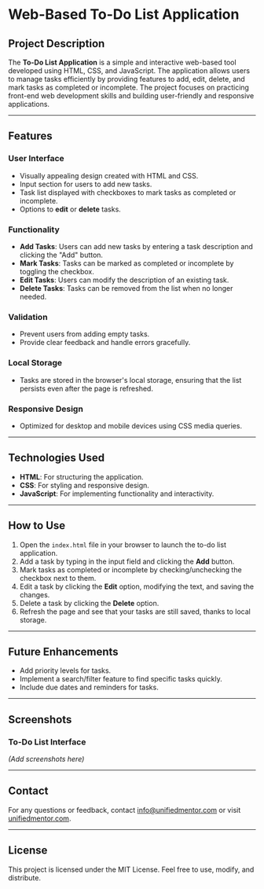# Web-Based To-Do List Application

## Project Description

The **To-Do List Application** is a simple and interactive web-based tool developed using HTML, CSS, and JavaScript. The application allows users to manage tasks efficiently by providing features to add, edit, delete, and mark tasks as completed or incomplete. The project focuses on practicing front-end web development skills and building user-friendly and responsive applications.

---

## Features

### **User Interface**
- Visually appealing design created with HTML and CSS.
- Input section for users to add new tasks.
- Task list displayed with checkboxes to mark tasks as completed or incomplete.
- Options to **edit** or **delete** tasks.

### **Functionality**
- **Add Tasks**: Users can add new tasks by entering a task description and clicking the "Add" button.
- **Mark Tasks**: Tasks can be marked as completed or incomplete by toggling the checkbox.
- **Edit Tasks**: Users can modify the description of an existing task.
- **Delete Tasks**: Tasks can be removed from the list when no longer needed.

### **Validation**
- Prevent users from adding empty tasks.
- Provide clear feedback and handle errors gracefully.

### **Local Storage**
- Tasks are stored in the browser's local storage, ensuring that the list persists even after the page is refreshed.

### **Responsive Design**
- Optimized for desktop and mobile devices using CSS media queries.

---

## Technologies Used

- **HTML**: For structuring the application.
- **CSS**: For styling and responsive design.
- **JavaScript**: For implementing functionality and interactivity.

---

## How to Use

1. Open the `index.html` file in your browser to launch the to-do list application.
2. Add a task by typing in the input field and clicking the **Add** button.
3. Mark tasks as completed or incomplete by checking/unchecking the checkbox next to them.
4. Edit a task by clicking the **Edit** option, modifying the text, and saving the changes.
5. Delete a task by clicking the **Delete** option.
6. Refresh the page and see that your tasks are still saved, thanks to local storage.

---

## Future Enhancements

- Add priority levels for tasks.
- Implement a search/filter feature to find specific tasks quickly.
- Include due dates and reminders for tasks.

---

## Screenshots

### To-Do List Interface
*(Add screenshots here)*

---

## Contact

For any questions or feedback, contact [info@unifiedmentor.com](mailto:info@unifiedmentor.com) or visit [unifiedmentor.com](https://unifiedmentor.com).

---

## License

This project is licensed under the MIT License. Feel free to use, modify, and distribute.
